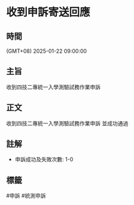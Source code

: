 # 收到申訴寄送回應

## 時間
(GMT+08) 2025-01-22 09:00:00

## 主旨
收到四技二專統一入學測驗試務作業申訴

## 正文

收到四技二專統一入學測驗試務作業申訴 並成功通過

## 註解

- 申訴成功及失敗次數: 1-0

## 標籤

#申訴 #統測申訴